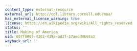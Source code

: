 ```yaml
---
content_type: external-resource
external_url: http://cdl.library.cornell.edu/moa/
has_external_license_warning: true
license: https://en.wikipedia.org/wiki/All_rights_reserved
status: ''
title: Making of America
uid: 807f8097-4302-439a-ad3f-17aedd4668a3
wayback_url: ''
---
```

